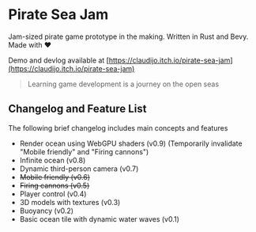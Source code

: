 # Pirate Sea Jam

Jam-sized pirate game prototype in the making. Written in Rust and Bevy. Made with ❤️

Demo and devlog available at [https://claudijo.itch.io/pirate-sea-jam](https://claudijo.itch.io/pirate-sea-jam)

> Learning game development is a journey on the open seas

## Changelog and Feature List
The following brief changelog includes main concepts and features
* Render ocean using WebGPU shaders (v0.9) (Temporarily invalidate "Mobile friendly" and "Firing cannons") 
* Infinite ocean (v0.8)
* Dynamic third-person camera (v0.7)
* ~~Mobile friendly (v0.6)~~
* ~~Firing cannons (v0.5)~~
* Player control (v0.4)
* 3D models with textures (v0.3)
* Buoyancy (v0.2)
* Basic ocean tile with dynamic water waves (v0.1)
